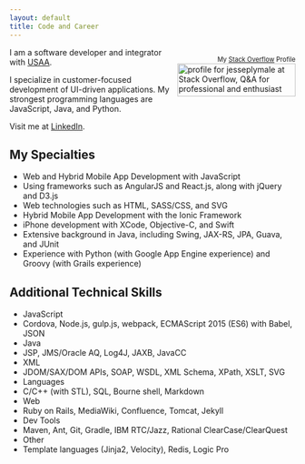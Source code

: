 ```yaml
---
layout: default
title: Code and Career
---
```


<div style="float:right; padding-top:1em">
<div style="font-size: 80%; text-align:right">My <a href="http://stackoverflow.com">Stack Overflow</a> Profile</div>
<a href="http://stackoverflow.com/users/2180245/jesseplymale">
<img src="http://stackoverflow.com/users/flair/2180245.png" width="208" height="58" alt="profile for jesseplymale at Stack Overflow, Q&amp;A for professional and enthusiast programmers" title="profile for jesseplymale at Stack Overflow, Q&amp;A for professional and enthusiast programmers">
</a>
</div>

I am a software developer and integrator with [USAA](http://www.usaa.com).

I specialize in customer-focused development of UI-driven applications. 
My strongest programming languages are JavaScript, Java, and Python.

Visit me at [LinkedIn](http://www.linkedin.com/in/jesseplymale).

## My Specialties
*   Web and Hybrid Mobile App Development with JavaScript
   *   Using frameworks such as AngularJS and React.js, along with jQuery and D3.js
   *   Web technologies such as HTML, SASS/CSS, and SVG
   *   Hybrid Mobile App Development with the Ionic Framework
*   iPhone development with XCode, Objective-C, and Swift
*   Extensive background in Java, including Swing, JAX-RS, JPA, Guava, and JUnit
*   Experience with Python (with Google App Engine experience) and Groovy (with Grails experience)

## Additional Technical Skills
*   JavaScript
   *   Cordova, Node.js, gulp.js, webpack, ECMAScript 2015 (ES6) with Babel, JSON
*   Java
   *   JSP, JMS/Oracle AQ, Log4J, JAXB, JavaCC
*   XML
   *   JDOM/SAX/DOM APIs, SOAP, WSDL, XML Schema, XPath, XSLT, SVG
*   Languages
   *   C/C++ (with STL), SQL, Bourne shell, Markdown
*   Web
   *   Ruby on Rails, MediaWiki, Confluence, Tomcat, Jekyll
*   Dev Tools
   *   Maven, Ant, Git, Gradle, IBM RTC/Jazz, Rational ClearCase/ClearQuest
*   Other
   *   Template languages (Jinja2, Velocity), Redis, Logic Pro